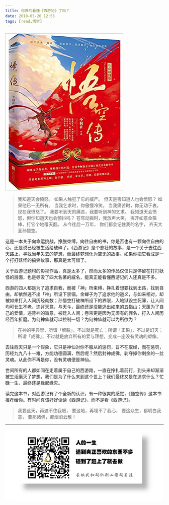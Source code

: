 ```yaml
---
title: 你真的看懂《西游记》了吗？
date: 2018-05-20 12:55
tags: [read,悟空]
---
```


![](/image/read/wukong.jpg)

> 我知道天会愤怒。
> 如果人触犯了它的威严。
> 但天是否知道人也会愤怒？
> 如果他已一无所有。
> 当我乞求时，你傲慢冷笑。
> 当我痛苦时，你无动于衷。
> 现在我愤怒了。
> 我要听到天的痛苦，我要听到神的乞求。
> 我知道天会愤怒，但你知道天也会颤抖吗？
> 苍穹动摇时，我放声大笑，
> 挥开如意金箍棒，打它个地覆天翻。
> 从今往后一万年，
> 你们都会记住我的名字，
> 齐天大圣孙悟空。

这是一本关于向命运挑战，挣脱束缚，向往自由的书，你是否也有一颗向往自由的心，还是说已经被生活给破碎了。《西游记》是个悲壮的故事，是一个关于去往西天路上，寻找当年失去的梦想，而最终梦想化为空无的故事。如果你把它看成是一个打打妖怪的搞笑故事，那真是太可惜了。

关于西游记题材的影视作品，真是太多了，然而太多的作品仅仅只是停留在打打妖怪的层面，也是辱没了四大名著的威名，能真正能看懂西游记的人还真是不多。

西游的四人都是为了追求自我，而被「神」所束缚，挣扎着想要找到出路，找到自由，却依然逃不出「神」所设下禁锢。金蝉子为了追求他的道义，与如来相对，却被如来打入人间历经劫数；孙悟空打破神所设下的界限，入地狱毁生死簿，让人间均可长生不老，违背天意，与天斗，最终还是没能逃出如来的五指山；天蓬为了自己的爱情，违背神的旨意，被贬入人间；卷帘更是因为无须有的罪名，打入人间历经百年折磨。为何神仙就可以控制一切？为何神仙就可以为所欲为？

> 在神的字典里，所谓「解脱」，不过就是死亡；所谓「正果」，不过是幻灭；所谓「成佛」，不过就是放弃所有的爱与理想，变成一座没有灵魂的塑像。

去往西天只是一个假象，它只是神仙对你不服从的惩罚，旨不在取经，而在惩罚，历经九九八十一难，方能功德圆满，然后呢？然后封神成佛，剥夺掉你剩余的一丝灵魂。从此你不再是你，没有灵魂便是神仙。

世间所有的人都如同在走着属于自己的西游路，一直在挣扎着前行，到头来却渐渐被生活磨灭了梦想，我们是为了什么来到这个世上？我们最终又是在追求什么？忙碌一生，最终还是缘起缘灭。

读完这本书，对西游记有了个全新的认识，有一种很爽的感觉，《悟空传》这本书推荐给你。有时间真该好好读读《西游记》，而不是看《西游记》。

> 我要这天，再遮不住我眼，
> 要这地，再埋不了我心，
> 要这众生，都明白我意，
> 要那诸佛，都烟消云散！

- - - - - 
![](/image/weixin.jpg)
